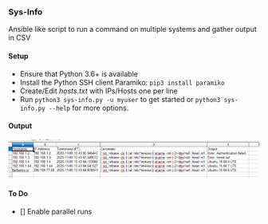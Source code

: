### Sys-Info

Ansible like script to run a command on multiple systems and gather output in CSV

#### Setup

- Ensure that Python 3.6+ is available
- Install the Python SSH client Paramiko: `pip3 install paramiko`
- Create/Edit *hosts.txt* with IPs/Hosts one per line
- Run `python3 sys-info.py -u myuser` to get started or `python3 sys-info.py --help` for more options.

#### Output

![img](sys-info.png)

#### To Do
- [] Enable parallel runs